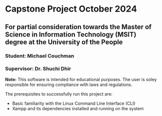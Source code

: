 # Capstone Project October 2024
## For partial consideration towards the Master of Science in Information Technology (MSIT) degree at the University of the People 
### Student: Michael Couchman
### Supervisor: Dr. Shuchi Dhir 
**Note:** This software is intended for educational purposes. The user is soley responsible for ensuring compliance with laws and regulations. 

The prerequisites to successfully run this project are:
- Basic familiarity with the Linux Command Line Interface (CLI)
- Xampp and its dependencies installed and running on the system
